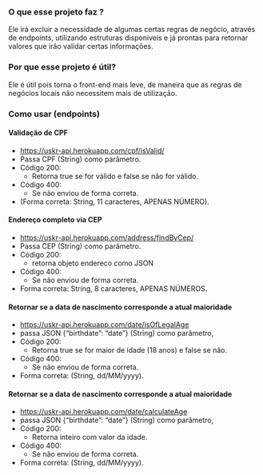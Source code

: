 ### O que esse projeto faz ?
Ele irá excluir a necessidade de algumas certas regras de negócio, através de endpoints, utilizando estruturas disponíveis e já prontas para retornar valores que irão validar certas informações. 

### Por que esse projeto é útil?
Ele é útil pois torna o front-end mais leve, de maneira que as regras de negócios locais não necessitem mais de utilização. 

### Como usar (endpoints)

#### Validação de CPF

- https://uskr-api.herokuapp.com/cpf/isValid/
- Passa CPF (String) como parâmetro.
- Código 200:
  - Retorna true se for válido e false se não for válido.
- Código 400: 
  - Se não enviou de forma correta.
- (Forma correta: String, 11 caracteres, APENAS NÚMERO).

     
#### Endereço completo via CEP

- https://uskr-api.herokuapp.com/address/findByCep/
- Passa CEP (String) como parâmetro.
- Código 200:
  - retorna objeto endereco como JSON
- Código 400: 
  - Se não enviou de forma correta.
- Forma correta: String, 8 caracteres, APENAS NÚMEROS.


#### Retornar se a data de nascimento corresponde a atual maioridade

- https://uskr-api.herokuapp.com/date/isOfLegalAge
- passa JSON {“birthdate”: “date”} (String) como parâmetro,
- Código 200: 
  -  Retorna true se for maior de idade (18 anos) e false se não.
- Código 400: 
  - Se não enviou de forma correta.
- Forma correta: (String, dd/MM/yyyy).


#### Retornar se a data de nascimento corresponde a atual maioridade

- https://uskr-api.herokuapp.com/date/calculateAge
- passa JSON {“birthdate”: “date”} (String) como parâmetro,
- Código 200: 
  -  Retorna inteiro com valor da idade.
- Código 400: 
  - Se não enviou de forma correta.
- Forma correta: (String, dd/MM/yyyy).

